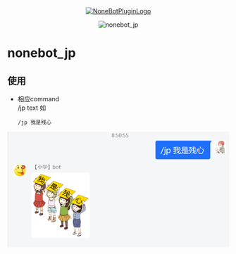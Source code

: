 <div align="center">
  <a href="https://v2.nonebot.dev/store"><img src="https://github.com/A-kirami/nonebot-plugin-template/blob/resources/nbp_logo.png" width="180" height="180" alt="NoneBotPluginLogo"></a>
  <br>
  <p><img src="https://github.com/A-kirami/nonebot-plugin-template/blob/resources/NoneBotPlugin.svg" width="240" alt="nonebot_jp"></p>
</div>


# nonebot_jp
## 使用
* 相应command  
  /jp text 如
  ```
  /jp 我是残心
  ```
![demo](https://github.com/canxin121/nonebot_jp/blob/main/demo/demo.png)
